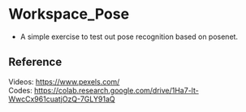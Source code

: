 # Workspace_Pose
+ A simple exercise to test out pose recognition based on posenet.
## Reference
Videos: https://www.pexels.com/
<br>
Codes: https://colab.research.google.com/drive/1Ha7-lt-WwcCx961cuatjOzQ-7GLY91aQ

